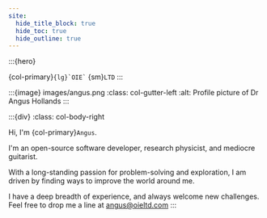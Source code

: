 ```yaml
---
site:
  hide_title_block: true
  hide_toc: true
  hide_outline: true
---
```


:::{hero}

{col-primary}`` {lg}`OIE` `` {sm}`LTD`
:::

:::{image} images/angus.png
:class: col-gutter-left
:alt: Profile picture of Dr Angus Hollands
:::

:::{div}
:class: col-body-right

Hi, I'm {col-primary}`Angus`.

I'm an open-source software developer, research physicist, and mediocre guitarist.

With a long-standing passion for problem-solving and exploration, I am driven by finding ways to improve the world around me.

I have a deep breadth of experience, and always welcome new challenges. Feel free to drop me a line at angus@oieltd.com
:::
